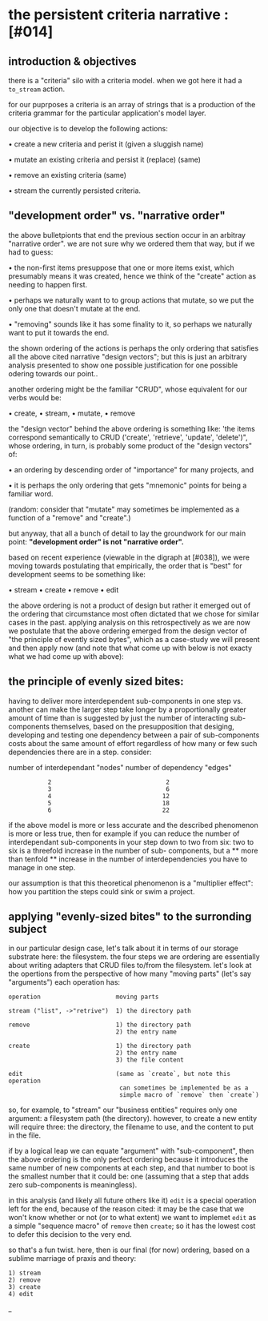 # the persistent criteria narrative :[#014]

## introduction & objectives

there is a "criteria" silo with a criteria model. when we got here it
had a `to_stream` action.

for our puprposes a criteria is an array of strings that is a production
of the criteria grammar for the particular application's model layer.

our objective is to develop the following actions:

  • create a new criteria and perist it (given a sluggish name)

  • mutate an existing criteria and persist it (replace) (same)

  • remove an existing criteria (same)

  • stream the currently persisted criteria.




## "development order" vs. "narrative order"

the above bulletpionts that end the previous section occur in an
arbitray "narrative order". we are not sure why we ordered them that
way, but if we had to guess:

  • the non-first items presuppose that one or more items exist,
    which presumably means it was created, hence we think of the
   "create" action as needing to happen first.

  • perhaps we naturally want to to group actions that mutate,
    so we put the only one that doesn't mutate at the end.

  • "removing" sounds like it has some finality to it, so perhaps
    we naturally want to put it towards the end.

the shown ordering of the actions is perhaps the only ordering that
satisfies all the above cited narrative "design vectors"; but this is
just an arbitrary analysis presented to show one possible justification
for one possible odering towards our point..

another ordering might be the familiar "CRUD", whose equivalent for our
verbs would be:

  • create, • stream, • mutate, • remove

the "design vector" behind the above ordering is something like:
'the items correspond semantically to CRUD ('create', 'retrieve',
'update', 'delete')", whose ordering, in turn, is probably some
product of the "design vectors" of:

  • an ordering by descending order of "importance" for many projects, and

  • it is perhaps the only ordering that gets "mnemonic" points for
    being a familiar word.

(random: consider that "mutate" may sometimes be implemented as a
function of a "remove" and "create".)

but anyway, that all a bunch of detail to lay the groundwork for our
main point: **"development order" is not "narrative order".**

based on recent experience (viewable in the digraph at [#038]), we were
moving towards postulating that empirically, the order that is "best"
for development seems to be something like:

  • stream
  • create
  • remove
  • edit

the above ordering is not a product of design but rather it emerged out
of the ordering that circumstance most often dictated that we chose for
similar cases in the past. applying analysis on this retrospectively as
we are now we postulate that the above ordering emerged from the design
vector of "the principle of evently sized bytes", which as a case-study
we will present and then apply now (and note that what come up with
below is not exacty what we had come up with above):




## the principle of evenly sized bites:

having to deliver more interdependent sub-components in one step vs.
another can make the larger step take longer by a proportionally
greater amount of time than is suggested by just the number of
interacting sub-components themselves, based on the presupposition
that desiging, developing and testing one dependency between a pair
of sub-components costs about the same amount of effort regardless
of how many or few such dependencies there are in a step. consider:

  number of interdependant "nodes"    number of dependency "edges"

               2                                2
               3                                6
               4                               12
               5                               18
               6                               22

if the above model is more or less accurate and the described
phenomenon is more or less true, then for example if you can reduce
the number of interdependant sub-components in your step down to two
from six: two to six is a threefold increase in the number of sub-
components, but a ** more than tenfold ** increase in the number of
interdependencies you have to manage in one step.

our assumption is that this theoretical phenomenon is a "multiplier
effect": how you partition the steps could sink or swim a project.




## applying "evenly-sized bites" to the surronding subject

in our particular design case, let's talk about it in terms of our
storage substrate here: the filesystem. the four steps we are ordering
are essentially about writing adapters that CRUD files to/from the
filesystem. let's look at the opertions from  the perspective of how
many "moving parts" (let's say "arguments") each operation has:


    operation                     moving parts

    stream ("list", ->"retrive")  1) the directory path

    remove                        1) the directory path
                                  2) the entry name

    create                        1) the directory path
                                  2) the entry name
                                  3) the file content

    edit                          (same as `create`, but note this operation
                                   can sometimes be implemented be as a
                                   simple macro of `remove` then `create`)

so, for example, to "stream" our "business entities" requires only one
argument: a filesystem path (the directory). however, to create a new
entity will require three: the directory, the filename to use, and the
content to put in the file.

if by a logical leap we can equate "argument" with "sub-component", then
the above ordering is the only perfect ordering because it introduces
the same number of new components at each step, and that number to boot
is the smallest number that it could be: one (assuming that a step that
adds zero sub-components is meaningless).

in this analysis (and likely all future others like it) `edit` is a
special operation left for the end, because of the reason cited: it may
be the case that we won't know whether or not (or to what extent) we
want to implemet `edit` as a simple "sequence macro" of `remove` then
`create`; so it has the lowest cost to defer this decision to the very
end.

so that's a fun twist. here, then is our final (for now) ordering,
based on a sublime marriage of praxis and theory:

    1) stream
    2) remove
    3) create
    4) edit
_
